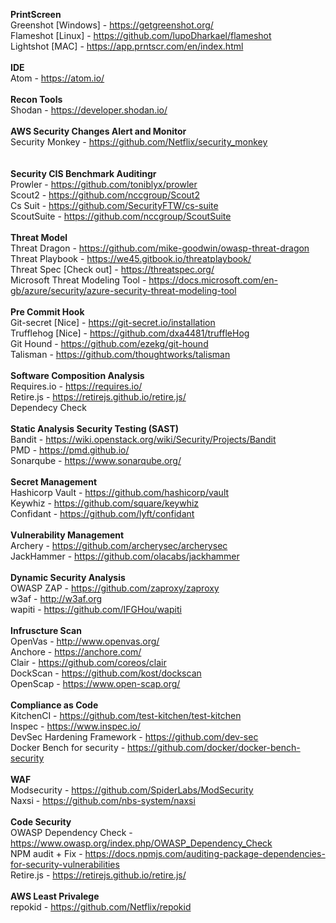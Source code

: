   <b>PrintScreen</b><br>
Greenshot [Windows] - https://getgreenshot.org/<br>
Flameshot [Linux] - https://github.com/lupoDharkael/flameshot<br>
Lightshot [MAC] - https://app.prntscr.com/en/index.html
<br><br>
  <b>IDE</b> <br>
Atom - https://atom.io/
<br><br>
  <b>Recon Tools</b> <br>
Shodan - https://developer.shodan.io/
<br><br>
  <b>AWS Security Changes Alert and Monitor</b><br>
Security Monkey - https://github.com/Netflix/security_monkey<br>
<br><br>
  <b>Security CIS Benchmark Auditingr</b><br>
Prowler - https://github.com/toniblyx/prowler<br>
Scout2 - https://github.com/nccgroup/Scout2<br>
Cs Suit - https://github.com/SecurityFTW/cs-suite<br>
ScoutSuite - https://github.com/nccgroup/ScoutSuite<br>
<br>
  <b>Threat Model</b><br>
Threat Dragon - https://github.com/mike-goodwin/owasp-threat-dragon<br>
Threat Playbook - https://we45.gitbook.io/threatplaybook/<br>
Threat Spec [Check out] - https://threatspec.org/<br>
Microsoft Threat Modeling Tool - https://docs.microsoft.com/en-gb/azure/security/azure-security-threat-modeling-tool<br>
<br>
  <b>Pre Commit Hook</b><br>
Git-secret [Nice] - https://git-secret.io/installation<br>
Trufflehog [Nice] - https://github.com/dxa4481/truffleHog<br>
Git Hound - https://github.com/ezekg/git-hound<br>
Talisman - https://github.com/thoughtworks/talisman<br>
<br>
  <b>Software Composition Analysis</b><br>
Requires.io - https://requires.io/<br>
Retire.js - https://retirejs.github.io/retire.js/<br>
Dependecy Check<br>
<br>
  <b>Static Analysis Security Testing (SAST)</b><br>
Bandit - https://wiki.openstack.org/wiki/Security/Projects/Bandit<br>
PMD - https://pmd.github.io/<br>
Sonarqube - https://www.sonarqube.org/<br>
<br>
  <b>Secret Management</b><br>
Hashicorp Vault - https://github.com/hashicorp/vault<br>
Keywhiz - https://github.com/square/keywhiz<br>
Confidant - https://github.com/lyft/confidant<br>
<br>
  <b>Vulnerability Management</b><br>
Archery - https://github.com/archerysec/archerysec<br>
JackHammer - https://github.com/olacabs/jackhammer<br>
<br>
  <b>Dynamic Security Analysis</b><br>
OWASP ZAP - https://github.com/zaproxy/zaproxy<br>
w3af - http://w3af.org<br>
wapiti - https://github.com/IFGHou/wapiti<br>
<br>
  <b>Infruscture Scan</b><br>
OpenVas - http://www.openvas.org/<br>
Anchore - https://anchore.com/<br>
Clair - https://github.com/coreos/clair<br>
DockScan - https://github.com/kost/dockscan<br>
OpenScap - https://www.open-scap.org/<br>
<br>
  <b>Compliance as Code</b><br>
KitchenCI - https://github.com/test-kitchen/test-kitchen<br>
Inspec - https://www.inspec.io/<br>
DevSec Hardening Framework - https://github.com/dev-sec<br>
Docker Bench for security - https://github.com/docker/docker-bench-security<br>
<br>
  <b>WAF</b><br>
Modsecurity - https://github.com/SpiderLabs/ModSecurity<br>
Naxsi - https://github.com/nbs-system/naxsi<br>
<br>
  <b>Code Security</b><br>
OWASP Dependency Check - https://www.owasp.org/index.php/OWASP_Dependency_Check<br>
NPM audit + Fix - https://docs.npmjs.com/auditing-package-dependencies-for-security-vulnerabilities<br>
Retire.js - https://retirejs.github.io/retire.js/ <br>
<br>
  <b>AWS Least Privalege</b><br>
repokid - https://github.com/Netflix/repokid <br>
